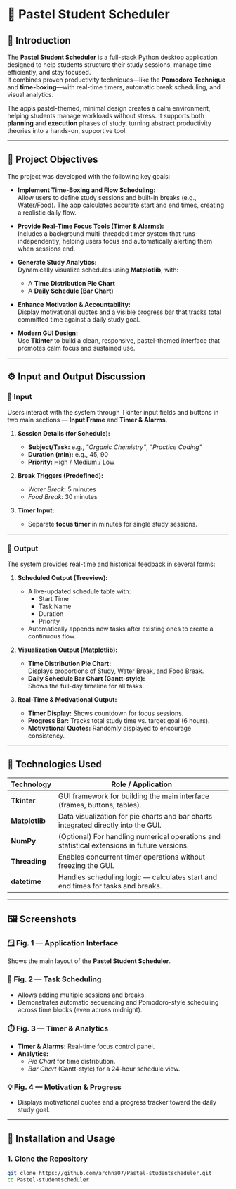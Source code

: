 # 🎨 Pastel Student Scheduler

## 📘 Introduction
The **Pastel Student Scheduler** is a full-stack Python desktop application designed to help students structure their study sessions, manage time efficiently, and stay focused.  
It combines proven productivity techniques—like the **Pomodoro Technique** and **time-boxing**—with real-time timers, automatic break scheduling, and visual analytics.

The app’s pastel-themed, minimal design creates a calm environment, helping students manage workloads without stress. It supports both **planning** and **execution** phases of study, turning abstract productivity theories into a hands-on, supportive tool.

---

## 🎯 Project Objectives
The project was developed with the following key goals:

- **Implement Time-Boxing and Flow Scheduling:**  
  Allow users to define study sessions and built-in breaks (e.g., Water/Food). The app calculates accurate start and end times, creating a realistic daily flow.

- **Provide Real-Time Focus Tools (Timer & Alarms):**  
  Includes a background multi-threaded timer system that runs independently, helping users focus and automatically alerting them when sessions end.

- **Generate Study Analytics:**  
  Dynamically visualize schedules using **Matplotlib**, with:
  - A **Time Distribution Pie Chart**
  - A **Daily Schedule (Bar Chart)**

- **Enhance Motivation & Accountability:**  
  Display motivational quotes and a visible progress bar that tracks total committed time against a daily study goal.

- **Modern GUI Design:**  
  Use **Tkinter** to build a clean, responsive, pastel-themed interface that promotes calm focus and sustained use.

---

## ⚙️ Input and Output Discussion

### 🧾 Input
Users interact with the system through Tkinter input fields and buttons in two main sections — **Input Frame** and **Timer & Alarms**.

1. **Session Details (for Schedule):**
   - **Subject/Task:** e.g., *"Organic Chemistry"*, *"Practice Coding"*
   - **Duration (min):** e.g., 45, 90
   - **Priority:** High / Medium / Low

2. **Break Triggers (Predefined):**
   - *Water Break:* 5 minutes  
   - *Food Break:* 30 minutes

3. **Timer Input:**
   - Separate **focus timer** in minutes for single study sessions.

---

### 🧩 Output
The system provides real-time and historical feedback in several forms:

1. **Scheduled Output (Treeview):**
   - A live-updated schedule table with:
     - Start Time
     - Task Name
     - Duration
     - Priority
   - Automatically appends new tasks after existing ones to create a continuous flow.

2. **Visualization Output (Matplotlib):**
   - **Time Distribution Pie Chart:**  
     Displays proportions of Study, Water Break, and Food Break.
   - **Daily Schedule Bar Chart (Gantt-style):**  
     Shows the full-day timeline for all tasks.

3. **Real-Time & Motivational Output:**
   - **Timer Display:** Shows countdown for focus sessions.
   - **Progress Bar:** Tracks total study time vs. target goal (6 hours).
   - **Motivational Quotes:** Randomly displayed to encourage consistency.

---

## 🧠 Technologies Used

| Technology | Role / Application |
|-------------|--------------------|
| **Tkinter** | GUI framework for building the main interface (frames, buttons, tables). |
| **Matplotlib** | Data visualization for pie charts and bar charts integrated directly into the GUI. |
| **NumPy** | (Optional) For handling numerical operations and statistical extensions in future versions. |
| **Threading** | Enables concurrent timer operations without freezing the GUI. |
| **datetime** | Handles scheduling logic — calculates start and end times for tasks and breaks. |

---

## 🖼️ Screenshots

### 🪟 Fig. 1 — Application Interface  
Shows the main layout of the **Pastel Student Scheduler**.

### 📅 Fig. 2 — Task Scheduling  
- Allows adding multiple sessions and breaks.  
- Demonstrates automatic sequencing and Pomodoro-style scheduling across time blocks (even across midnight).

### ⏱️ Fig. 3 — Timer & Analytics  
- **Timer & Alarms:** Real-time focus control panel.  
- **Analytics:**  
  - *Pie Chart* for time distribution.  
  - *Bar Chart* (Gantt-style) for a 24-hour schedule view.

### 💡 Fig. 4 — Motivation & Progress  
- Displays motivational quotes and a progress tracker toward the daily study goal.

---

## 💾 Installation and Usage

### 1. Clone the Repository
```bash
git clone https://github.com/archna07/Pastel-studentscheduler.git
cd Pastel-studentscheduler
